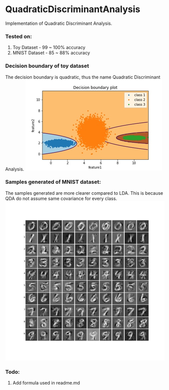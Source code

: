 # QuadraticDiscriminantAnalysis

Implementation of Quadratic Discriminant Analysis. 

### Tested on:
1. Toy Dataset - 99 ~ 100% accuracy
2. MNIST Dataset - 85 ~ 88% accuracy

### Decision boundary of toy dataset

The decision boundary is quadratic, thus the name Quadratic Discriminant Analysis.
![decision boundary plot](qda_toy.jpg)

### Samples generated of MNIST dataset:

The samples generated are more clearer compared to LDA. This is because QDA do not assume same covariance for every class.
![Samples generated](qda_mnist.jpg)

### Todo:
1. Add formula used in readme.md
